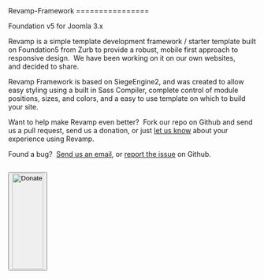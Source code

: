 <link rel="stylesheet" href="http://revamp.schramdesignteam.com/templates/joomlafoundation/app.css">
Revamp-Framework
================

Foundation v5 for Joomla 3.x

<p>Revamp is a simple template development framework / starter template built on Foundation5 from Zurb to provide a robust, mobile first approach to responsive design.  We have been working on it on our own websites, and decided to share.</p>
<p>Revamp Framework is based on SiegeEngine2, and was created to allow easy styling using a built in Sass Compiler, complete control of module positions, sizes, and colors, and a easy to use template on which to build your site.</p>
<p>Want to help make Revamp even better?  Fork our repo on Github and send us a pull request, send us a donation, or just <a href="mailto:revamp@schramdesignteam.com">let us know</a> about your experience using Revamp.  </p>
<p>Found a bug?  <a href="mailto:revamp@schramdesignteam.com">Send us an email</a>, or <a href="https://github.com/bschram/Revamp-Framework/issues" target="_blank">report the issue</a> on Github.</p>
<div class="medium-8 medium-centered columns">
<div class="medium-5 large-4 columns"><form action="https://www.paypal.com/cgi-bin/webscr" method="post" target="_top">
<p style="text-align: center;"><input name="cmd" type="hidden" value="_s-xclick" /> <input name="hosted_button_id" type="hidden" value="PX4RM2DA33RW8" /> <button class="button large radius"><img src="http://revamp.schramdesignteam.com/images/donate-logo.png" alt="Donate" width="100%" /></button> <img src="https://www.paypalobjects.com/en_US/i/scr/pixel.gif" alt="" width="1" height="1" border="0" /></p>
</form></div>
<div class="medium-5 large-4 columns end"><a class="button large radius" href="https://github.com/bschram/Revamp-Framework/fork" target="_blank"><img src="http://revamp.schramdesignteam.com/images/donate-logo.png" alt="fork on github" width="0%" /> </a></div>
</div>
